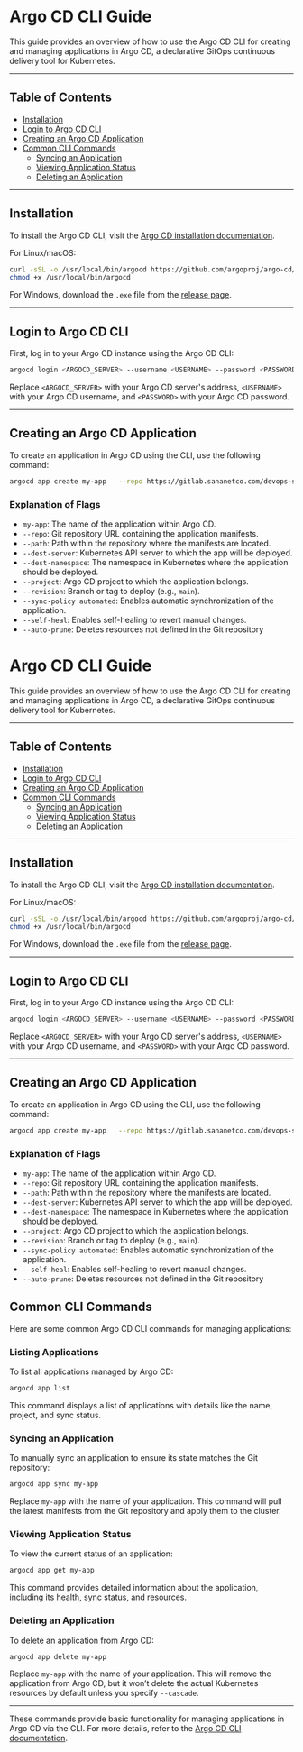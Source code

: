 
# Argo CD CLI Guide

This guide provides an overview of how to use the Argo CD CLI for creating and managing applications in Argo CD, a declarative GitOps continuous delivery tool for Kubernetes.

---

## Table of Contents

- [Installation](#installation)
- [Login to Argo CD CLI](#login-to-argo-cd-cli)
- [Creating an Argo CD Application](#creating-an-argo-cd-application)
- [Common CLI Commands](#common-cli-commands)
  - [Syncing an Application](#syncing-an-application)
  - [Viewing Application Status](#viewing-application-status)
  - [Deleting an Application](#deleting-an-application)

---

## Installation

To install the Argo CD CLI, visit the [Argo CD installation documentation](https://argo-cd.readthedocs.io/en/stable/getting_started/).

For Linux/macOS:
```bash
curl -sSL -o /usr/local/bin/argocd https://github.com/argoproj/argo-cd/releases/download/<VERSION>/argocd-linux-amd64
chmod +x /usr/local/bin/argocd
```

For Windows, download the `.exe` file from the [release page](https://github.com/argoproj/argo-cd/releases).

---

## Login to Argo CD CLI

First, log in to your Argo CD instance using the Argo CD CLI:

```bash
argocd login <ARGOCD_SERVER> --username <USERNAME> --password <PASSWORD>
```

Replace `<ARGOCD_SERVER>` with your Argo CD server's address, `<USERNAME>` with your Argo CD username, and `<PASSWORD>` with your Argo CD password.

---

## Creating an Argo CD Application

To create an application in Argo CD using the CLI, use the following command:

```bash
argocd app create my-app   --repo https://gitlab.sananetco.com/devops-scenarios/gitops-example02.git   --path manifests   --dest-server https://kubernetes.default.svc   --dest-namespace default   --project default   --revision main   --sync-policy automated   --self-heal   --auto-prune
```

### Explanation of Flags

- `my-app`: The name of the application within Argo CD.
- `--repo`: Git repository URL containing the application manifests.
- `--path`: Path within the repository where the manifests are located.
- `--dest-server`: Kubernetes API server to which the app will be deployed.
- `--dest-namespace`: The namespace in Kubernetes where the application should be deployed.
- `--project`: Argo CD project to which the application belongs.
- `--revision`: Branch or tag to deploy (e.g., `main`).
- `--sync-policy automated`: Enables automatic synchronization of the application.
- `--self-heal`: Enables self-healing to revert manual changes.
- `--auto-prune`: Deletes resources not defined in the Git repository



# Argo CD CLI Guide

This guide provides an overview of how to use the Argo CD CLI for creating and managing applications in Argo CD, a declarative GitOps continuous delivery tool for Kubernetes.

---

## Table of Contents

- [Installation](#installation)
- [Login to Argo CD CLI](#login-to-argo-cd-cli)
- [Creating an Argo CD Application](#creating-an-argo-cd-application)
- [Common CLI Commands](#common-cli-commands)
  - [Syncing an Application](#syncing-an-application)
  - [Viewing Application Status](#viewing-application-status)
  - [Deleting an Application](#deleting-an-application)

---

## Installation

To install the Argo CD CLI, visit the [Argo CD installation documentation](https://argo-cd.readthedocs.io/en/stable/getting_started/).

For Linux/macOS:
```bash
curl -sSL -o /usr/local/bin/argocd https://github.com/argoproj/argo-cd/releases/download/<VERSION>/argocd-linux-amd64
chmod +x /usr/local/bin/argocd
```

For Windows, download the `.exe` file from the [release page](https://github.com/argoproj/argo-cd/releases).

---

## Login to Argo CD CLI

First, log in to your Argo CD instance using the Argo CD CLI:

```bash
argocd login <ARGOCD_SERVER> --username <USERNAME> --password <PASSWORD>
```

Replace `<ARGOCD_SERVER>` with your Argo CD server's address, `<USERNAME>` with your Argo CD username, and `<PASSWORD>` with your Argo CD password.

---

## Creating an Argo CD Application

To create an application in Argo CD using the CLI, use the following command:

```bash
argocd app create my-app   --repo https://gitlab.sananetco.com/devops-scenarios/gitops-example02.git   --path manifests   --dest-server https://kubernetes.default.svc   --dest-namespace default   --project default   --revision main   --sync-policy automated   --self-heal   --auto-prune
```

### Explanation of Flags

- `my-app`: The name of the application within Argo CD.
- `--repo`: Git repository URL containing the application manifests.
- `--path`: Path within the repository where the manifests are located.
- `--dest-server`: Kubernetes API server to which the app will be deployed.
- `--dest-namespace`: The namespace in Kubernetes where the application should be deployed.
- `--project`: Argo CD project to which the application belongs.
- `--revision`: Branch or tag to deploy (e.g., `main`).
- `--sync-policy automated`: Enables automatic synchronization of the application.
- `--self-heal`: Enables self-healing to revert manual changes.
- `--auto-prune`: Deletes resources not defined in the Git repository

## Common CLI Commands

Here are some common Argo CD CLI commands for managing applications:

### Listing Applications

To list all applications managed by Argo CD:

```bash
argocd app list
```

This command displays a list of applications with details like the name, project, and sync status.

### Syncing an Application

To manually sync an application to ensure its state matches the Git repository:

```bash
argocd app sync my-app
```

Replace `my-app` with the name of your application. This command will pull the latest manifests from the Git repository and apply them to the cluster.

### Viewing Application Status

To view the current status of an application:

```bash
argocd app get my-app
```

This command provides detailed information about the application, including its health, sync status, and resources.

### Deleting an Application

To delete an application from Argo CD:

```bash
argocd app delete my-app
```

Replace `my-app` with the name of your application. This will remove the application from Argo CD, but it won’t delete the actual Kubernetes resources by default unless you specify `--cascade`.

---

These commands provide basic functionality for managing applications in Argo CD via the CLI. For more details, refer to the [Argo CD CLI documentation](https://argo-cd.readthedocs.io/en/stable/user-guide/commands/argocd/).
